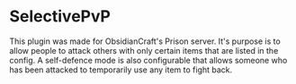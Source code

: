SelectivePvP
============
This plugin was made for ObsidianCraft's Prison server. It's purpose is to allow people to attack others with only certain 
items that are listed in the config. A self-defence mode is also configurable that allows someone who has been attacked to
temporarily use any item to fight back.
